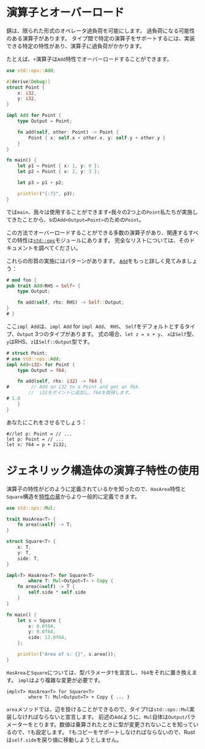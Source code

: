 # 演算子とオーバーロード

錆は、限られた形式のオペレータ過負荷を可能にします。
過負荷になる可能性のある演算子があります。
タイプ間で特定の演算子をサポートするには、実装できる特定の特性があり、演算子に過負荷がかかります。

たとえば、`+`演算子は`Add`特性でオーバーロードすることができます。

```rust
use std::ops::Add;

#[derive(Debug)]
struct Point {
    x: i32,
    y: i32,
}

impl Add for Point {
    type Output = Point;

    fn add(self, other: Point) -> Point {
        Point { x: self.x + other.x, y: self.y + other.y }
    }
}

fn main() {
    let p1 = Point { x: 1, y: 0 };
    let p2 = Point { x: 2, y: 3 };

    let p3 = p1 + p2;

    println!("{:?}", p3);
}
```

では`main`、我々は使用することができます`+`我々の2つ上の`Point`私たちが実施してきたことから、sの`Add<Output=Point>`のための`Point`。

この方法でオーバーロードすることができる多数の演算子があり、関連するすべての特性は[`std::ops`][stdops]モジュールにあります。
完全なリストについては、そのドキュメントを調べてください。

[stdops]: ../../std/ops/index.html

これらの形質の実施にはパターンがあります。
[`Add`][add]をもっと詳しく見てみましょう：

```rust
# mod foo {
pub trait Add<RHS = Self> {
    type Output;

    fn add(self, rhs: RHS) -> Self::Output;
}
# }
```

[add]: ../../std/ops/trait.Add.html

ここ`impl Add`は、`impl Add` for `impl Add`、 `RHS`、 `Self`をデフォルトとするタイプ、`Output` 3つのタイプがあります。
式の場合、`let z = x + y`、 `x`は`Self`型、`y`はRHS、`z`は`Self::Output`型です。

```rust
# struct Point;
# use std::ops::Add;
impl Add<i32> for Point {
    type Output = f64;

    fn add(self, rhs: i32) -> f64 {
#        // Add an i32 to a Point and get an f64.
        //  i32をポイントに追加し、f64を取得します。
# 1.0
    }
}
```

あなたにこれをさせるでしょう：

```rust,ignore
#//let p: Point = // ...
let p: Point = // ...
let x: f64 = p + 2i32;
```

# ジェネリック構造体の演算子特性の使用

演算子の特性がどのように定義されているかを知ったので、`HasArea`特性と`Square`構造を[特性の章][traits]からより一般的に定義できます。

[traits]: traits.html

```rust
use std::ops::Mul;

trait HasArea<T> {
    fn area(&self) -> T;
}

struct Square<T> {
    x: T,
    y: T,
    side: T,
}

impl<T> HasArea<T> for Square<T>
        where T: Mul<Output=T> + Copy {
    fn area(&self) -> T {
        self.side * self.side
    }
}

fn main() {
    let s = Square {
        x: 0.0f64,
        y: 0.0f64,
        side: 12.0f64,
    };

    println!("Area of s: {}", s.area());
}
```

`HasArea`と`Square`については、型パラメータ`T`を宣言し、`f64`をそれに置き換えます。
`impl`はより複雑な変更が必要です。

```rust,ignore
impl<T> HasArea<T> for Square<T>
        where T: Mul<Output=T> + Copy { ... }
```

`area`メソッドでは、辺を掛けることができるので、タイプ`T`は`std::ops::Mul`実装しなければならないと宣言します。
前述の`Add`ように、`Mul`自体は`Output`パラメーターをとります。数値は乗算されたときに型が変更されないことを知っているので、`T`も設定します。
`T`もコピーをサポートしなければならないので、Rustは`self.side`を戻り値に移動しようとしません。
